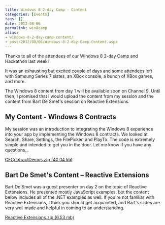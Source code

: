 ```yaml
---
title: Windows 8 2-day Camp - Content
categories: [Events]
tags: []
date: 2012-08-06
permalink: win8camp
alias:
- windows-8-2-day-camp-content/
- post/2012/08/06/Windows-8-2-day-Camp-Content.aspx
---
```


Thanks to all of the attendees of our Windows 8 2-day Camp and Hackathon last week!

It was an exhausting but excited couple of days and some attendees left with Samsung Series 7 slates, an XBox console, a bunch of XBox games, and more.

The Windows 8 content from day 1 will be available soon on Channel 9\. Until then, I promised that I would upload the content from my session and the content from Bart De Smet&#39;s session on Reactive Extensions.

## My Content - Windows 8 Contracts

My session was an introduction to integrating the Windows 8 experience into your app by implementing the Windows 8 contracts. We looked at Search, Share, Settings, the FilePicker, and PlayTo. The code is extremely simple and intended to get you in the door. Let me know if you have any questions...

 [CFContractDemos.zip (40.04 kb)](/bcms-media/Files/Download?id=5d885e72-f4bd-48b6-9591-a3530071b2b7)

## Bart De Smet&#39;s Content &ndash; Reactive Extensions

Bart De Smet was a guest presenter on day 2 on the topic of Reactive Extensions. He presented mostly JavaScript examples, but the content below includes all of the .NET examples as well. If you&#39;re not familiar with Reactive Extensions, I think you should get acquainted, and Bart&#39;s slides are very well made and helpful in coming to an understanding.

[Reactive Extensions.zip (6.53 mb)](/bcms-media/Files/Download?id=5fb01c0e-f4f1-4067-9d5b-a3530071ab7d)